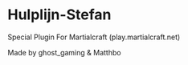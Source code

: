 Hulplijn-Stefan
===============

Special Plugin For Martialcraft (play.martialcraft.net)

Made by ghost_gaming & Matthbo
